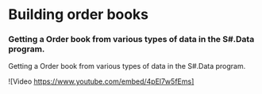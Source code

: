 # Building order books

### Getting a Order book from various types of data in the S\#.Data program.

Getting a Order book from various types of data in the S\#.Data program.

![Video https://www.youtube.com/embed/4pEl7w5fEms]
